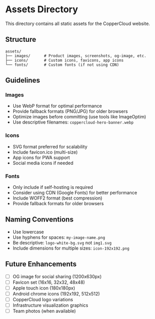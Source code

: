 # Assets Directory

This directory contains all static assets for the CopperCloud website.

## Structure

```
assets/
├── images/      # Product images, screenshots, og-image, etc.
├── icons/       # Custom icons, favicons, app icons
└── fonts/       # Custom fonts (if not using CDN)
```

## Guidelines

### Images
- Use WebP format for optimal performance
- Provide fallback formats (PNG/JPG) for older browsers
- Optimize images before committing (use tools like ImageOptim)
- Use descriptive filenames: `coppercloud-hero-banner.webp`

### Icons
- SVG format preferred for scalability
- Include favicon.ico (multi-size)
- App icons for PWA support
- Social media icons if needed

### Fonts
- Only include if self-hosting is required
- Consider using CDN (Google Fonts) for better performance
- Include WOFF2 format (best compression)
- Provide fallback formats for older browsers

## Naming Conventions

- Use lowercase
- Use hyphens for spaces: `my-image-name.png`
- Be descriptive: `logo-white-bg.svg` not `img1.svg`
- Include dimensions for multiple sizes: `icon-192x192.png`

## Future Enhancements

- [ ] OG image for social sharing (1200x630px)
- [ ] Favicon set (16x16, 32x32, 48x48)
- [ ] Apple touch icon (180x180px)
- [ ] Android chrome icons (192x192, 512x512)
- [ ] CopperCloud logo variations
- [ ] Infrastructure visualization graphics
- [ ] Team photos (when available)
